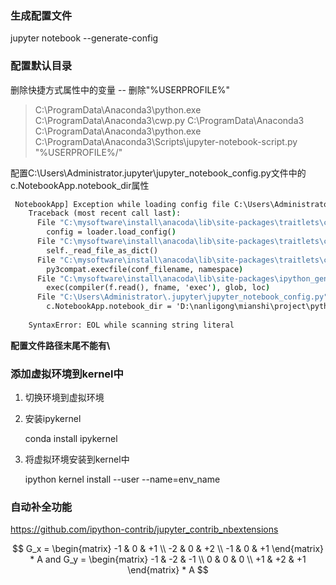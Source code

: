 ### 生成配置文件

jupyter notebook --generate-config

### 配置默认目录

删除快捷方式属性中的变量 -- 删除"%USERPROFILE%"

> C:\ProgramData\Anaconda3\python.exe C:\ProgramData\Anaconda3\cwp.py C:\ProgramData\Anaconda3 C:\ProgramData\Anaconda3\python.exe C:\ProgramData\Anaconda3\Scripts\jupyter-notebook-script.py "%USERPROFILE%/"

配置C:\Users\Administrator\.jupyter\jupyter_notebook_config.py文件中的c.NotebookApp.notebook_dir属性

```cmd
 NotebookApp] Exception while loading config file C:\Users\Administrator\.jupyter\jupyter_notebook_config.py
    Traceback (most recent call last):
      File "C:\mysoftware\install\anacoda\lib\site-packages\traitlets\config\application.py", line 562, in _load_config_files
        config = loader.load_config()
      File "C:\mysoftware\install\anacoda\lib\site-packages\traitlets\config\loader.py", line 457, in load_config
        self._read_file_as_dict()
      File "C:\mysoftware\install\anacoda\lib\site-packages\traitlets\config\loader.py", line 489, in _read_file_as_dict
        py3compat.execfile(conf_filename, namespace)
      File "C:\mysoftware\install\anacoda\lib\site-packages\ipython_genutils\py3compat.py", line 198, in execfile
        exec(compiler(f.read(), fname, 'exec'), glob, loc)
      File "C:\Users\Administrator\.jupyter\jupyter_notebook_config.py", line 214
        c.NotebookApp.notebook_dir = 'D:\nanligong\mianshi\project\python\'
                                                                          ^
    SyntaxError: EOL while scanning string literal
```

**配置文件路径末尾不能有\\**

### 添加虚拟环境到kernel中

1. 切换环境到虚拟环境

2. 安装ipykernel

   conda install ipykernel

3. 将虚拟环境安装到kernel中

   ipython kernel install --user --name=env_name

### 自动补全功能

https://github.com/ipython-contrib/jupyter_contrib_nbextensions

$$
G_x = \begin{matrix}
        -1 & 0 & +1 \\
        -2 & 0 & +2 \\
        -1 & 0 & +1
        \end{matrix} * A
    and
    G_y = \begin{matrix}
        -1 & -2 & -1 \\
        0 & 0 & 0 \\
        +1 & +2 & +1
        \end{matrix} * A
$$